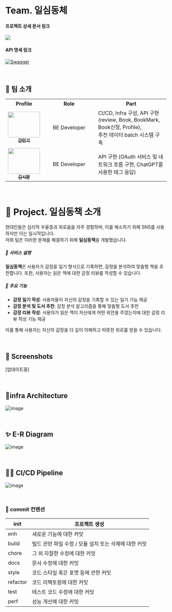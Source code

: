 # Team. 일심동체
#### 프로젝트 상세 문서 링크
<a href="https://silk-vanilla-48e.notion.site/27cb718191314bc7a9b09a6de0d7554a?pvs=25"><img src="https://img.shields.io/badge/Project Notion-000000?style=flat&logo=Notion&logoColor=ffffff"/></a>
#### API 명세 링크
<a href="https://omeb.shop:8080/swagger-ui/index.html">![Swagger](https://img.shields.io/badge/-Swagger-%23Clojure?style=for-the-badge&logo=swagger&logoColor=white)</a>

<br>

## 👬 팀 소개
<div align="center">
  <table>
    <tr>
      <th>Profile</th>
      <th width="150">Role</th>
      <th>Part</th>
    </tr>
    <tr>
      <td align="center">
        <a href="https://github.com/kang20">
          <img src="https://avatars.githubusercontent.com/u/75325326?v=4" width="100" height="80" alt=""/>
          <br/>
          <sub><b>강민기</b></sub>
        </a>
      </td>
      <td align="center">BE Developer</td>
      <td>
        CI/CD, Infra 구성, API 구현 (review, Book, BookMark, Book신청, Profile),<br> 추천 데이터 batch 시스템 구축
      </td>
    </tr>
    <tr>
      <td align="center">
        <a href="https://github.com/siwan9">
          <img src="https://avatars.githubusercontent.com/u/128140195?v=4" width="100" height="80" alt=""/>
          <br/>
          <sub><b>김시완</b></sub>
        </a>
      </td>
      <td align="center" width="150">BE Developer</td>
      <td>
        API 구현 (OAuth 서비스 및 네트워크 흐름 구현, ChatGPT를 사용한 태그 응답)
      </td>
    </tr>
  </table>
</div>
<br>


# 📝 Project. 일심동책 소개

현대인들은 심리적 우울증과 외로움을 자주 경험하며, 이를 해소하기 위해 SNS를 사용하지만 이는 일시적입니다.  
저희 팀은 이러한 문제를 해결하기 위해 **일심동책**을 개발했습니다.

##### 🌟 서비스 설명
**일심동책**은 사용자가 감정을 일기 형식으로 기록하면, 감정을 분석하여 맞춤형 책을 추천합니다. 또한, 사용자는 읽은 책에 대한 감정 리뷰를 작성할 수 있습니다.

##### 🌟 주요 기능
- **감정 일기 작성**: 사용자들이 자신의 감정을 기록할 수 있는 일기 기능 제공
- **감정 분석 및 도서 추천**: 감정 분석 알고리즘을 통해 맞춤형 도서 추천
- **감정 리뷰 작성**: 사용자가 읽은 책이 자신에게 어떤 위안을 주었는지에 대한 감정 리뷰 작성 기능 제공

이를 통해 사용자는 자신의 감정을 더 깊이 이해하고 따뜻한 위로를 받을 수 있습니다.

<br>

## 🎨 Screenshots
[업데이트중]

<br>

## 📐infra Architecture
![image](https://github.com/user-attachments/assets/b1024a53-4dd5-49ae-9d19-53a12bdda2cf)

<br>

## ✨ E-R Diagram
![image](https://github.com/user-attachments/assets/083a07c7-38b3-4a3b-8a70-167cc33dabe9)

<br>

## 🧑‍💻 CI/CD Pipeline
![image](https://github.com/user-attachments/assets/69246e73-63b8-4860-909e-5c4d5b1e31e1)

<br>

### 💬 commit 컨벤션
| init | 프로젝트 생성 |
| --- | --- |
| enh | 새로운 기능에 대한 커밋 |
| build | 빌드 관련 파일 수정 / 모듈 설치 또는 삭제에 대한 커밋 |
| chore | 그 외 자잘한 수정에 대한 커밋 |
| docs | 문서 수정에 대한 커밋 |
| style | 코드 스타일 혹은 포맷 등에 관한 커밋 |
| refactor | 코드 리팩토링에 대한 커밋 |
| test | 테스트 코드 수정에 대한 커밋 |
| perf | 성능 개선에 대한 커밋 |
